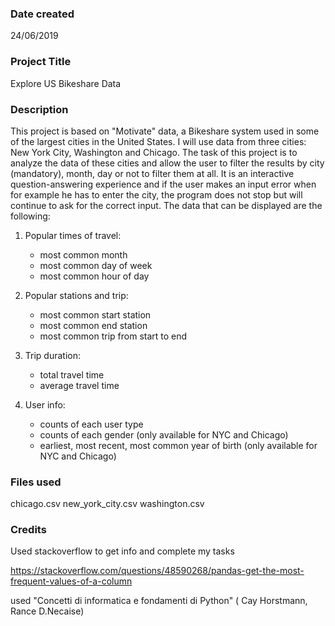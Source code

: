 ### Date created
24/06/2019

### Project Title
Explore US Bikeshare Data

### Description
This project is based on "Motivate" data, a Bikeshare system used in some of the largest cities in the United States. I will use data from three cities: New York City, Washington and Chicago. The task of this project is to analyze the data of these cities and allow the user to filter the results by city (mandatory), month, day or not to filter them at all. It is an interactive question-answering experience and if the user makes an input error when for example he has to enter the city, the program does not stop but will continue to ask for the correct input.
The data that can be displayed are the following:

1. Popular times of travel:
    * most common month
    * most common day of week
    * most common hour of day

2. Popular stations and trip:
    * most common start station
    * most common end station
    * most common trip from start to end

3. Trip duration:
    * total travel time
    * average travel time

4. User info:
    * counts of each user type
    * counts of each gender (only available for NYC and Chicago)
    * earliest, most recent, most common year of birth (only available for NYC and Chicago)



### Files used
chicago.csv
new_york_city.csv
washington.csv

### Credits
Used stackoverflow to get info and complete my tasks

https://stackoverflow.com/questions/48590268/pandas-get-the-most-frequent-values-of-a-column

used "Concetti di informatica e fondamenti di Python" ( Cay Horstmann, Rance D.Necaise)
